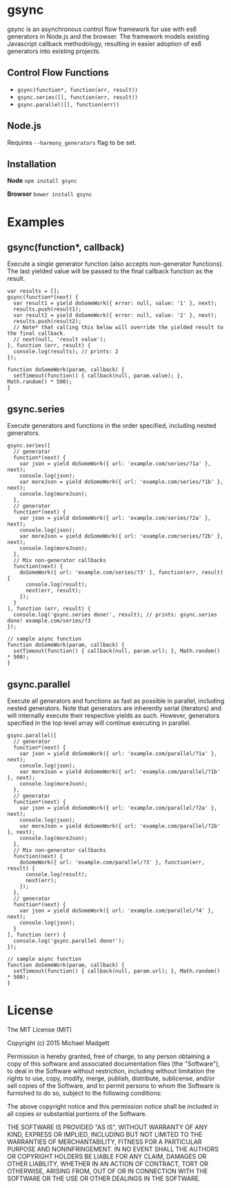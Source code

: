 # gsync
gsync is an asynchronous control flow framework for use with es6 generators in Node.js and the browser. The framework models existing Javascript callback methodology, resulting in easier adoption of es6 generators into existing projects.

## Control Flow Functions
* `gsync(function*, function(err, result))`
* `gsync.series([], function(err, result))`
* `gsync.parallel([], function(err))`

## Node.js
Requires `--harmony_generators` flag to be set.

## Installation
**Node**
`npm install gsync`

**Browser**
`bower install gsync`

# Examples

## **gsync(function\*, callback)**
Execute a single generator function (also accepts non-generator functions). The last yielded value will be passed to the final callback function as the result.
```
var results = [];
gsync(function*(next) {
  var result1 = yield doSomeWork({ error: null, value: '1' }, next);
  results.push(result1);
  var result2 = yield doSomeWork({ error: null, value: '2' }, next);
  results.push(result2);
  // Note* that calling this below will override the yielded result to the final callback.
  // next(null, 'result value');
}, function (err, result) {
  console.log(results); // prints: 2
});

function doSomeWork(param, callback) {
  setTimeout(function() { callback(null, param.value); }, Math.random() * 500);
}
```

## **gsync.series**
Execute generators and functions in the order specified, including nested generators.
```
gsync.series([
  // generator
  function*(next) {
    var json = yield doSomeWork({ url: 'example.com/series/?1a' }, next);
    console.log(json);
    var moreJson = yield doSomeWork({ url: 'example.com/series/?1b' }, next);
    console.log(moreJson);
  },
  // generator
  function*(next) {
    var json = yield doSomeWork({ url: 'example.com/series/?2a' }, next);
    console.log(json);
    var moreJson = yield doSomeWork({ url: 'example.com/series/?2b' }, next);
    console.log(moreJson);
  },
  // Mix non-generator callbacks
  function(next) {
    doSomeWork({ url: 'example.com/series/?3' }, function(err, result) {
      console.log(result);
      next(err, result);
    });
  }
], function (err, result) {
  console.log('gsync.series done!', result); // prints: gsync.series done! example.com/series/?3
});

// sample async function
function doSomeWork(param, callback) {
  setTimeout(function() { callback(null, param.url); }, Math.random() * 500);
}
```

## **gsync.parallel**
Execute all generators and functions as fast as possible in parallel, including nested generators. Note that generators are inherently serial (iterators) and will internally execute their respective yields as such. However, generators specified in the top level array will continue executing in parallel.
```
gsync.parallel([
  // generator
  function*(next) {
    var json = yield doSomeWork({ url: 'example.com/parallel/?1a' }, next);
    console.log(json);
    var moreJson = yield doSomeWork({ url: 'example.com/parallel/?1b' }, next);
    console.log(moreJson);
  },
  // generator
  function*(next) {
    var json = yield doSomeWork({ url: 'example.com/parallel/?2a' }, next);
    console.log(json);
    var moreJson = yield doSomeWork({ url: 'example.com/parallel/?2b' }, next);
    console.log(moreJson);
  },
  // Mix non-generator callbacks
  function(next) {
    doSomeWork({ url: 'example.com/parallel/?3' }, function(err, result) {
      console.log(result);
      next(err);
    });
  },
  // generator
  function*(next) {
    var json = yield doSomeWork({ url: 'example.com/parallel/?4' }, next);
    console.log(json);
  }
], function (err) {
  console.log('gsync.parallel done!');
});

// sample async function
function doSomeWork(param, callback) {
  setTimeout(function() { callback(null, param.url); }, Math.random() * 500);
}
```

# License
The MIT License (MIT)

Copyright (c) 2015 Michael Madgett

Permission is hereby granted, free of charge, to any person obtaining a copy
of this software and associated documentation files (the "Software"), to deal
in the Software without restriction, including without limitation the rights
to use, copy, modify, merge, publish, distribute, sublicense, and/or sell
copies of the Software, and to permit persons to whom the Software is
furnished to do so, subject to the following conditions:

The above copyright notice and this permission notice shall be included in all
copies or substantial portions of the Software.

THE SOFTWARE IS PROVIDED "AS IS", WITHOUT WARRANTY OF ANY KIND, EXPRESS OR
IMPLIED, INCLUDING BUT NOT LIMITED TO THE WARRANTIES OF MERCHANTABILITY,
FITNESS FOR A PARTICULAR PURPOSE AND NONINFRINGEMENT. IN NO EVENT SHALL THE
AUTHORS OR COPYRIGHT HOLDERS BE LIABLE FOR ANY CLAIM, DAMAGES OR OTHER
LIABILITY, WHETHER IN AN ACTION OF CONTRACT, TORT OR OTHERWISE, ARISING FROM,
OUT OF OR IN CONNECTION WITH THE SOFTWARE OR THE USE OR OTHER DEALINGS IN THE
SOFTWARE.